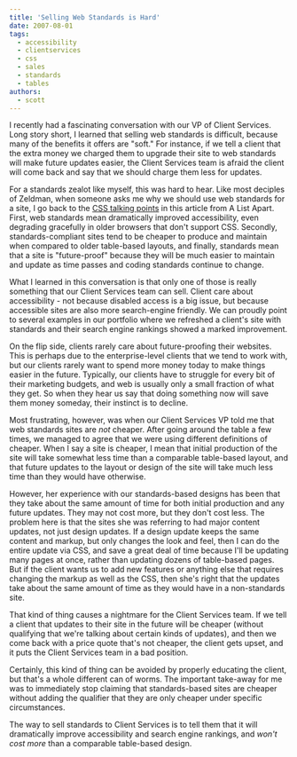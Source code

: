 ```yaml
---
title: 'Selling Web Standards is Hard'
date: 2007-08-01
tags:
  - accessibility
  - clientservices
  - css
  - sales
  - standards
  - tables
authors:
  - scott
---
```


I recently had a fascinating conversation with our VP of Client Services. Long story short, I learned that selling web standards is difficult, because many of the benefits it offers are "soft." For instance, if we tell a client that the extra money we charged them to upgrade their site to web standards will make future updates easier, the Client Services team is afraid the client will come back and say that we should charge them less for updates.

For a standards zealot like myself, this was hard to hear. Like most deciples of Zeldman, when someone asks me why we should use web standards for a site, I go back to the [CSS talking points](http://www.alistapart.com/articles/csstalking/) in this article from A List Apart. First, web standards mean dramatically improved accessibility, even degrading gracefully in older browsers that don't support CSS. Secondly, standards-compliant sites tend to be cheaper to produce and maintain when compared to older table-based layouts, and finally, standards mean that a site is "future-proof" because they will be much easier to maintain and update as time passes and coding standards continue to change.

What I learned in this conversation is that only one of those is really something that our Client Services team can sell. Client care about accessibility - not because disabled access is a big issue, but because accessible sites are also more search-engine friendly. We can proudly point to several examples in our portfolio where we refreshed a client's site with standards and their search engine rankings showed a marked improvement.

On the flip side, clients rarely care about future-proofing their websites. This is perhaps due to the enterprise-level clients that we tend to work with, but our clients rarely want to spend more money today to make things easier in the future. Typically, our clients have to struggle for every bit of their marketing budgets, and web is usually only a small fraction of what they get. So when they hear us say that doing something now will save them money someday, their instinct is to decline.

Most frustrating, however, was when our Client Services VP told me that web standards sites are _not_ cheaper. After going around the table a few times, we managed to agree that we were using different definitions of cheaper. When I say a site is cheaper, I mean that initial production of the site will take somewhat less time than a comparable table-based layout, and that future updates to the layout or design of the site will take much less time than they would have otherwise.

However, her experience with our standards-based designs has been that they take about the same amount of time for both initial production and any future updates. They may not cost more, but they don't cost less. The problem here is that the sites she was referring to had major content updates, not just design updates. If a design update keeps the same content and markup, but only changes the look and feel, then I can do the entire update via CSS, and save a great deal of time because I'll be updating many pages at once, rather than updating dozens of table-based pages. But if the client wants us to add new features or anything else that requires changing the markup as well as the CSS, then she's right that the updates take about the same amount of time as they would have in a non-standards site.

That kind of thing causes a nightmare for the Client Services team. If we tell a client that updates to their site in the future will be cheaper (without qualifying that we're talking about certain kinds of updates), and then we come back with a price quote that's not cheaper, the client gets upset, and it puts the Client Services team in a bad position.

Certainly, this kind of thing can be avoided by properly educating the client, but that's a whole different can of worms. The important take-away for me was to immediately stop claiming that standards-based sites are cheaper without adding the qualifier that they are only cheaper under specific circumstances.

The way to sell standards to Client Services is to tell them that it will dramatically improve accessibility and search engine rankings, and _won't cost more_ than a comparable table-based design.
